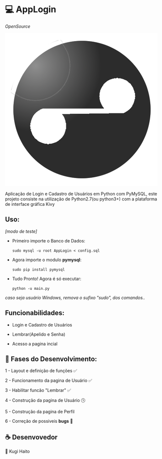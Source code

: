 #  :computer: AppLogin
*OpenSource*

![alt tag](img/icon.png)

Aplicação de Login e Cadastro de Usuários em Python com PyMySQL, este projeto consiste na utilização de Python2.7(ou python3+) com a plataforma de interface gráfica Kivy

## Uso:
_[modo de teste]_

* Primeiro importe o Banco de Dados:

   ``sudo mysql -u root AppLogin < config.sql``

* Agora importe o modulo **pymysql**:

   ``sudo pip install pymysql``

* Tudo Pronto! Agora é só executar:

   ``python -u main.py``

_caso seja usuário Windows, remova o sufixo "sudo", dos comandos.._

## Funcionabilidades:

* Login e Cadastro de Usuários

* Lembrar(Apelido e Senha)

* Acesso a pagina incial

## :snake: Fases do Desenvolvimento:

1 - Layout e definição de funções ✅

2 - Funcionamento da pagina de Usuário ✅

3 - Habilitar funcão "Lembrar" ✅

4 - Construção da pagina de Usuário 🕓

5 - Construção da pagina de Perfil

6 - Correção de possiveis **bugs** 🐞

## :coffee: Desenvovedor
   👤 Kugi Haito
